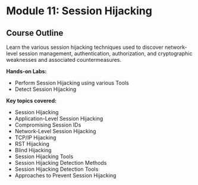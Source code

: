 # Module 11: Session Hijacking

## Course Outline

Learn the various session hijacking techniques used to discover network-level session management, authentication, authorization, and cryptographic weaknesses and associated countermeasures.

**Hands-on Labs:**

- Perform Session Hijacking using various Tools
- Detect Session Hijacking

**Key topics covered:**

- Session Hijacking
- Application-Level Session Hijacking
- Compromising Session IDs
- Network-Level Session Hijacking
- TCP/IP Hijacking
- RST Hijacking
- Blind Hijacking
- Session Hijacking Tools
- Session Hijacking Detection Methods
- Session Hijacking Detection Tools
- Approaches to Prevent Session Hijacking
